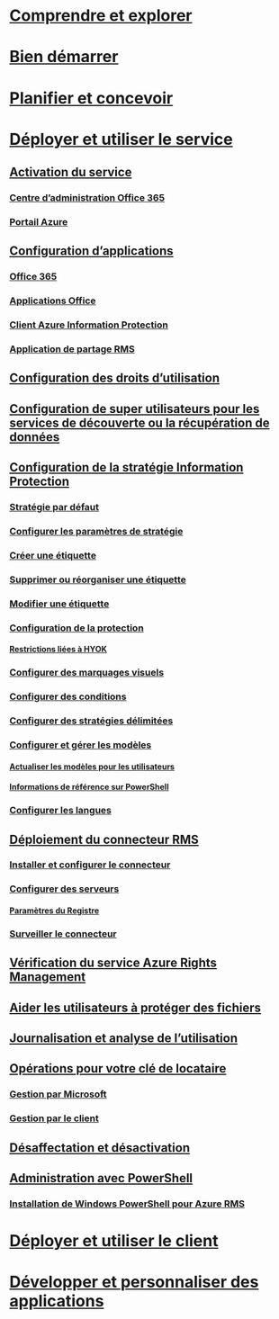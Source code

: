 # [Comprendre et explorer](/information-protection/understand-explore/what-is-information-protection)
# [Bien démarrer](/information-protection/get-started/requirements-azure-rms)
# [Planifier et concevoir](/information-protection/plan-design/deployment-roadmap)
# [Déployer et utiliser le service](activate-service.md)
## [Activation du service](activate-service.md)
### [Centre d’administration Office 365](activate-office365.md)
### [Portail Azure](activate-azure.md)
## [Configuration d’applications](configure-applications.md)
### [Office 365](configure-office365.md)
### [Applications Office](configure-office-apps.md)
### [Client Azure Information Protection](configure-client.md)
### [Application de partage RMS](configure-sharing-app.md)
## [Configuration des droits d’utilisation](configure-usage-rights.md)
## [Configuration de super utilisateurs pour les services de découverte ou la récupération de données](configure-super-users.md)
## [Configuration de la stratégie Information Protection](configure-policy.md)
### [Stratégie par défaut](configure-policy-default.md)
### [Configurer les paramètres de stratégie](configure-policy-settings.md)
### [Créer une étiquette](configure-policy-new-label.md)
### [Supprimer ou réorganiser une étiquette](configure-policy-delete-reorder.md)
### [Modifier une étiquette](configure-policy-change-label.md)
### [Configuration de la protection](configure-policy-protection.md)
#### [Restrictions liées à HYOK](configure-adrms-restrictions.md)
### [Configurer des marquages visuels](configure-policy-markings.md)
### [Configurer des conditions](configure-policy-classification.md)
### [Configurer des stratégies délimitées](configure-policy-scope.md)
### [Configurer et gérer les modèles](configure-policy-templates.md)
#### [Actualiser les modèles pour les utilisateurs](refresh-templates.md)
#### [Informations de référence sur PowerShell](configure-templates-with-powershell.md)
### [Configurer les langues](configure-policy-languages.md)
## [Déploiement du connecteur RMS](deploy-rms-connector.md)
### [Installer et configurer le connecteur](install-configure-rms-connector.md)
### [Configurer des serveurs](configure-servers-rms-connector.md)
#### [Paramètres du Registre](rms-connector-registry-settings.md)
### [Surveiller le connecteur](monitor-rms-connector.md)
## [Vérification du service Azure Rights Management](verify.md)
## [Aider les utilisateurs à protéger des fichiers](help-users.md)
## [Journalisation et analyse de l’utilisation](log-analyze-usage.md)
## [Opérations pour votre clé de locataire](operations-tenant-key.md)
### [Gestion par Microsoft](operations-microsoft-managed-tenant-key.md)
### [Gestion par le client](operations-customer-managed-tenant-key.md)
## [Désaffectation et désactivation](decommission-deactivate.md)
## [Administration avec PowerShell](administer-powershell.md)
### [Installation de Windows PowerShell pour Azure RMS](install-powershell.md)
# [Déployer et utiliser le client](/information-protection/rms-client/use-client)
# [Développer et personnaliser des applications](/information-protection/develop/developers-guide)

